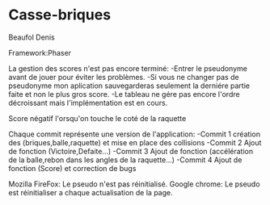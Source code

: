 # Casse-briques
Beaufol Denis

Framework:Phaser

La gestion des scores n'est pas encore terminé:
  -Entrer le pseudonyme avant de jouer pour éviter les problèmes.
  -Si vous ne changer pas de pseudonyme mon aplication sauvegarderas seulement la derniére partie faite et non le plus gros score.
  -Le tableau ne gére pas encore l'ordre décroissant mais l'implémentation est en cours.
  
Score négatif l'orsqu'on touche le coté de la raquette

Chaque commit représente une version de l'application:
  -Commit 1 création des (briques,balle,raquette) et mise en place des collisions
  -Commit 2 Ajout de fonction (Victoire,Defaite...)
  -Commit 3 Ajout de fonction (accélération de la balle,rebon dans les angles de la raquette...)
  -Commit 4 Ajout de fonction (Score) et correction de bugs
  
Mozilla FireFox: Le pseudo n'est pas réinitialisé.
Google chrome: Le pseudo est réinitialiser a chaque actualisation de la page.
